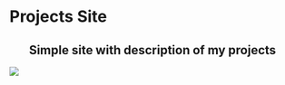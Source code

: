 <h1 algin-"center">Projects Site</h1>
<h2 align="center">Simple site with description of my projects</h2>
<img align="center" src="css/screenshot1.png" >

